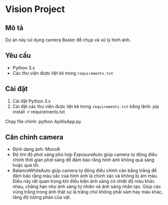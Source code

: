 # Vision Project

## Mô tả
Dự án này sử dụng camera Basler để chụp và xử lý hình ảnh.

## Yêu cầu
- Python 3.x
- Các thư viện được liệt kê trong `requirements.txt`

## Cài đặt
1. Cài đặt Python 3.x
2. Cài đặt các thư viện được liệt kê trong `requirements.txt` bằng lệnh: pip install -r requirements.txt

 Chạy file chính: 
python ApillisApp.py


## Cân chỉnh camera

- Định dang ảnh: Mono8
- Độ tìm độ phơi sáng phù hợp ExposureAuto giúp camera tự động điều chỉnh thời gian phơi sáng để đảm bảo rằng hình ảnh không quá sáng hoặc quá tối.
- BalanceWhiteAuto giúp camera tự động điều chỉnh cân bằng trắng để đảm bảo rằng màu sắc của hình ảnh là chính xác và không bị ám màu. Điều này rất quan trọng khi điều kiện ánh sáng có nhiệt độ màu khác nhau, chẳng hạn như ánh sáng tự nhiên và ánh sáng nhân tạo. Giúp các vùng trắng trong ảnh thật sự là trắng chứ không phải xám hay màu khác, tăng độ tương phản của vật.
